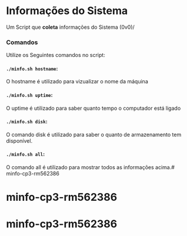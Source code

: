 # Informações do Sistema

Um Script que **coleta** informações do Sistema (0v0)/

### Comandos

Utilize os Seguintes comandos no script:

#### ` ./minfo.sh hostname `:

 O hostname é utilizado para vizualizar o nome da máquina

#### ` ./minfo.sh uptime `:

 O uptime é utilizado para saber quanto tempo o computador está ligado

#### ` ./minfo.sh disk `:

 O comando disk é utilizado para saber o quanto de armazenamento tem disponível.

#### ` ./minfo.sh all `:
 O comando all é utilizado para mostrar todos as informações acima.# minfo-cp3-rm562386
# minfo-cp3-rm562386
# minfo-cp3-rm562386
